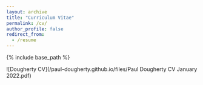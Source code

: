 ```yaml
---
layout: archive
title: "Curriculum Vitae"
permalink: /cv/
author_profile: false
redirect_from:
  - /resume
---
```


{% include base_path %}

![Dougherty CV](/paul-dougherty.github.io/files/Paul Dougherty CV January 2022.pdf)
